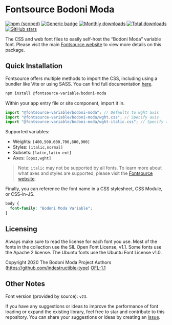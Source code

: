 # Fontsource Bodoni Moda

[![npm (scoped)](https://img.shields.io/npm/v/@fontsource-variable/bodoni-moda?color=brightgreen)](https://www.npmjs.com/package/@fontsource-variable/bodoni-moda) [![Generic badge](https://img.shields.io/badge/fontsource-passing-brightgreen)](https://github.com/fontsource/fontsource) [![Monthly downloads](https://badgen.net/npm/dm/@fontsource-variable/bodoni-moda)](https://github.com/fontsource/fontsource) [![Total downloads](https://badgen.net/npm/dt/@fontsource-variable/bodoni-moda)](https://github.com/fontsource/fontsource) [![GitHub stars](https://img.shields.io/github/stars/fontsource/fontsource.svg?style=social&label=Star)](https://github.com/fontsource/fontsource/stargazers)

The CSS and web font files to easily self-host the “Bodoni Moda” variable font. Please visit the main [Fontsource website](https://fontsource.org/fonts/bodoni-moda) to view more details on this package.

## Quick Installation

Fontsource offers multiple methods to import the CSS, including using a bundler like Vite or using SASS. You can find full documentation [here](https://fontsource.org/docs/getting-started/introduction).

```javascript
npm install @fontsource-variable/bodoni-moda
```

Within your app entry file or site component, import it in.

```javascript
import "@fontsource-variable/bodoni-moda"; // Defaults to wght axis
import "@fontsource-variable/bodoni-moda/wght.css"; // Specify axis
import "@fontsource-variable/bodoni-moda/wght-italic.css"; // Specify axis and style
```

Supported variables:
- Weights: `[400,500,600,700,800,900]`
- Styles: `[italic,normal]`
- Subsets: `[latin,latin-ext]`
- Axes: `[opsz,wght]`

> Note: `italic` may not be supported by all fonts. To learn more about what axes and styles are supported, please visit the [Fontsource website](https://fontsource.org/fonts/bodoni-moda).

Finally, you can reference the font name in a CSS stylesheet, CSS Module, or CSS-in-JS.

```css
body {
  font-family: "Bodoni Moda Variable";
}
```

## Licensing
Always make sure to read the license for each font you use. Most of the fonts in the collection use the SIL Open Font License, v1.1. Some fonts use the Apache 2 license. The Ubuntu fonts use the Ubuntu Font License v1.0.

Copyright 2020 The Bodoni Moda Project Authors (https://github.com/indestructible-type)
[OFL-1.1](http://scripts.sil.org/OFL)

## Other Notes
Font version (provided by source): `v23`.

If you have any suggestions or ideas to improve the performance of font loading or expand the existing library, feel free to star and contribute to this repository. You can share your suggestions or ideas by creating an [issue](https://github.com/fontsource/fontsource/issues).